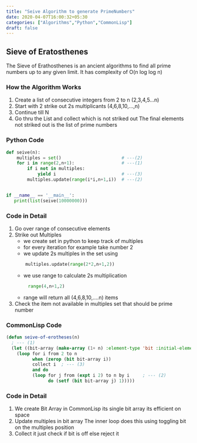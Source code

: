 ```yaml
---
title: "Seive Algorithm to generate PrimeNumbers"
date: 2020-04-07T16:00:32+05:30
categories: ["Algorithms","Python","CommonLisp"]
draft: false
---
```

## Sieve of Eratosthenes
The Sieve of Erathosthenes is an ancient algorithms to find all 
prime numbers up to any given limit. It has complexity of O(n log log n) 
### How the Algorithm Works
1. Create a list of consecutive integers from 2 to n (2,3,4,5...n)
2. Start with 2 strike out 2s multiplicants (4,6,8,10,...,n)
3. Continue till N 
4. Go thru the List and collect which is not striked out
The final elements not striked out is the list of prime numbers

### Python Code
```python
def seive(n):
    multiples = set()                       # ---(2)
    for i in range(2,n+1):                  # ---(1)
        if i not in multiples:
            yield i                         # ---(3)
        multiples.update(range(i*i,n+1,i))  # ---(2)


if __name__ == '__main__':
   print(list(seive(10000000)))
```
### Code in Detail
1. Go over range of consecutive elements
2. Strike out Multiples
   - we create set in python to keep track of multiples
   - for every iteration for example take number 2 
   - we update 2s multiples in the set using
    ``` python
        multiples.update(range(2*2,n+1,2))
    ```
   - we use range to calculate 2s multiplication
   ``` python
        range(4,n+1,2)
   ```
   - range will return all (4,6,8,10,....n) items
3. Check the item not available in multiples set that should be prime number

### CommonLisp Code
```lisp
(defun seive-of-erotheses(n)
  ; --- (1)
  (let ((bit-array (make-array (1+ n) :element-type 'bit :initial-element 0))) 
    (loop for i from 2 to n
          when (zerop (bit bit-array i))
          collect i  ; --- (3)
          and do
          (loop for j from (expt i 2) to n by i     ; --- (2)
                do (setf (bit bit-array j) 1)))))
```
### Code in Detail
1. We create Bit Array in CommonLisp its single bit array its efficient on space
2. Update multiples in bit array
   The inner loop does this using toggling bit on the multiples position
3. Collect it just check if bit is off else reject it
